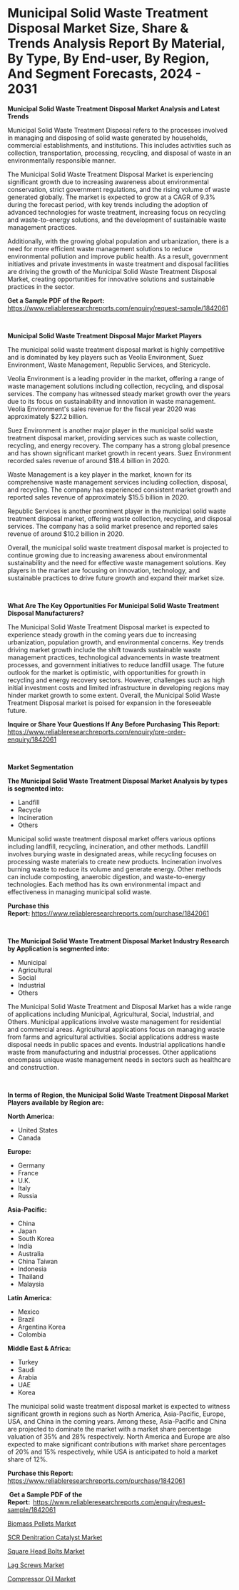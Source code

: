 <p><h1>Municipal Solid Waste Treatment Disposal Market Size, Share & Trends Analysis Report By Material, By Type, By End-user, By Region, And Segment Forecasts, 2024 - 2031</h1></p><p><strong>Municipal Solid Waste Treatment Disposal Market Analysis and Latest Trends</strong></p>
<p><p>Municipal Solid Waste Treatment Disposal refers to the processes involved in managing and disposing of solid waste generated by households, commercial establishments, and institutions. This includes activities such as collection, transportation, processing, recycling, and disposal of waste in an environmentally responsible manner.</p><p>The Municipal Solid Waste Treatment Disposal Market is experiencing significant growth due to increasing awareness about environmental conservation, strict government regulations, and the rising volume of waste generated globally. The market is expected to grow at a CAGR of 9.3% during the forecast period, with key trends including the adoption of advanced technologies for waste treatment, increasing focus on recycling and waste-to-energy solutions, and the development of sustainable waste management practices.</p><p>Additionally, with the growing global population and urbanization, there is a need for more efficient waste management solutions to reduce environmental pollution and improve public health. As a result, government initiatives and private investments in waste treatment and disposal facilities are driving the growth of the Municipal Solid Waste Treatment Disposal Market, creating opportunities for innovative solutions and sustainable practices in the sector.</p></p>
<p><strong>Get a Sample PDF of the Report:&nbsp;</strong> <a href="https://www.reliableresearchreports.com/enquiry/request-sample/1842061">https://www.reliableresearchreports.com/enquiry/request-sample/1842061</a></p>
<p>&nbsp;</p>
<p><strong>Municipal Solid Waste Treatment Disposal Major Market Players</strong></p>
<p><p>The municipal solid waste treatment disposal market is highly competitive and is dominated by key players such as Veolia Environment, Suez Environment, Waste Management, Republic Services, and Stericycle. </p><p>Veolia Environment is a leading provider in the market, offering a range of waste management solutions including collection, recycling, and disposal services. The company has witnessed steady market growth over the years due to its focus on sustainability and innovation in waste management. Veolia Environment's sales revenue for the fiscal year 2020 was approximately $27.2 billion.</p><p>Suez Environment is another major player in the municipal solid waste treatment disposal market, providing services such as waste collection, recycling, and energy recovery. The company has a strong global presence and has shown significant market growth in recent years. Suez Environment recorded sales revenue of around $18.4 billion in 2020.</p><p>Waste Management is a key player in the market, known for its comprehensive waste management services including collection, disposal, and recycling. The company has experienced consistent market growth and reported sales revenue of approximately $15.5 billion in 2020.</p><p>Republic Services is another prominent player in the municipal solid waste treatment disposal market, offering waste collection, recycling, and disposal services. The company has a solid market presence and reported sales revenue of around $10.2 billion in 2020.</p><p>Overall, the municipal solid waste treatment disposal market is projected to continue growing due to increasing awareness about environmental sustainability and the need for effective waste management solutions. Key players in the market are focusing on innovation, technology, and sustainable practices to drive future growth and expand their market size.</p></p>
<p>&nbsp;</p>
<p><strong>What Are The Key Opportunities For Municipal Solid Waste Treatment Disposal Manufacturers?</strong></p>
<p><p>The Municipal Solid Waste Treatment Disposal market is expected to experience steady growth in the coming years due to increasing urbanization, population growth, and environmental concerns. Key trends driving market growth include the shift towards sustainable waste management practices, technological advancements in waste treatment processes, and government initiatives to reduce landfill usage. The future outlook for the market is optimistic, with opportunities for growth in recycling and energy recovery sectors. However, challenges such as high initial investment costs and limited infrastructure in developing regions may hinder market growth to some extent. Overall, the Municipal Solid Waste Treatment Disposal market is poised for expansion in the foreseeable future.</p></p>
<p><strong>Inquire or Share Your Questions If Any Before Purchasing This Report:</strong> <a href="https://www.reliableresearchreports.com/enquiry/pre-order-enquiry/1842061">https://www.reliableresearchreports.com/enquiry/pre-order-enquiry/1842061</a></p>
<p>&nbsp;</p>
<p><strong>Market Segmentation</strong></p>
<p><strong>The Municipal Solid Waste Treatment Disposal Market Analysis by types is segmented into:</strong></p>
<p><ul><li>Landfill</li><li>Recycle</li><li>Incineration</li><li>Others</li></ul></p>
<p><p>Municipal solid waste treatment disposal market offers various options including landfill, recycling, incineration, and other methods. Landfill involves burying waste in designated areas, while recycling focuses on processing waste materials to create new products. Incineration involves burning waste to reduce its volume and generate energy. Other methods can include composting, anaerobic digestion, and waste-to-energy technologies. Each method has its own environmental impact and effectiveness in managing municipal solid waste.</p></p>
<p><strong>Purchase this Report:&nbsp;</strong><a href="https://www.reliableresearchreports.com/purchase/1842061">https://www.reliableresearchreports.com/purchase/1842061</a></p>
<p>&nbsp;</p>
<p><strong>The Municipal Solid Waste Treatment Disposal Market Industry Research by Application is segmented into:</strong></p>
<p><ul><li>Municipal</li><li>Agricultural</li><li>Social</li><li>Industrial</li><li>Others</li></ul></p>
<p><p>The Municipal Solid Waste Treatment and Disposal Market has a wide range of applications including Municipal, Agricultural, Social, Industrial, and Others. Municipal applications involve waste management for residential and commercial areas. Agricultural applications focus on managing waste from farms and agricultural activities. Social applications address waste disposal needs in public spaces and events. Industrial applications handle waste from manufacturing and industrial processes. Other applications encompass unique waste management needs in sectors such as healthcare and construction.</p></p>
<p>&nbsp;</p>
<p><strong>In terms of Region, the Municipal Solid Waste Treatment Disposal Market Players available by Region are:</strong></p>
<p>
    <p> <strong> North America: </strong>
        <ul>
            <li>United States</li>
            <li>Canada</li>
        </ul>
        </p> 
    <p> <strong> Europe: </strong>
        <ul>
            <li>Germany</li>
            <li>France</li>
            <li>U.K.</li>
            <li>Italy</li>
            <li>Russia</li>
        </ul>
        </p> 
    <p> <strong> Asia-Pacific: </strong>
        <ul>
            <li>China</li>
            <li>Japan</li>
            <li>South Korea</li>
            <li>India</li>
            <li>Australia</li>
            <li>China Taiwan</li>
            <li>Indonesia</li>
            <li>Thailand</li>
            <li>Malaysia</li>
        </ul>
        </p> 
    <p> <strong> Latin America: </strong>
        <ul>
            <li>Mexico</li>
            <li>Brazil</li>
            <li>Argentina Korea</li>
            <li>Colombia</li>
        </ul>
        </p> 
    <p> <strong> Middle East & Africa: </strong>
        <ul>
            <li>Turkey</li>
            <li>Saudi</li>
            <li>Arabia</li>
            <li>UAE</li>
            <li>Korea</li>
        </ul>
    </p>
    </p>
<p><p>The municipal solid waste treatment disposal market is expected to witness significant growth in regions such as North America, Asia-Pacific, Europe, USA, and China in the coming years. Among these, Asia-Pacific and China are projected to dominate the market with a market share percentage valuation of 35% and 28% respectively. North America and Europe are also expected to make significant contributions with market share percentages of 20% and 15% respectively, while USA is anticipated to hold a market share of 12%.</p></p>
<p><strong>Purchase this Report: </strong><a href="https://www.reliableresearchreports.com/purchase/1842061">https://www.reliableresearchreports.com/purchase/1842061</a></p>
<p>&nbsp;<strong>Get a Sample PDF of the Report:&nbsp;&nbsp;</strong><a href="https://www.reliableresearchreports.com/enquiry/request-sample/1842061">https://www.reliableresearchreports.com/enquiry/request-sample/1842061</a></p>
<p><strong></strong></p>
<p><p><a href="https://medium.com/@kejsioni/analyzing-biomass-pellets-market-global-industry-perspective-and-forecast-2024-to-2031-210984572a2b">Biomass Pellets Market</a></p><p><a href="https://github.com/sofayahoo2023/Market-Research-Report-List-3/blob/main/scr-denitration-catalyst-market.md">SCR Denitration Catalyst Market</a></p><p><a href="https://issuu.com/reportprime-2/docs/square-head-bolts-market-size-2030.pptx">Square Head Bolts Market</a></p><p><a href="https://issuu.com/reportprime-2/docs/lag-screws-market-size-2030.pptx">Lag Screws Market</a></p><p><a href="https://medium.com/@kyliemorgan1913/analyzing-compressor-oil-market-global-industry-perspective-and-forecast-2024-to-2031-0606bc96ccac">Compressor Oil Market</a></p></p>